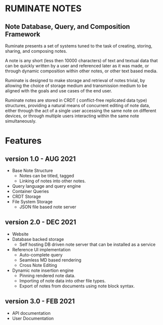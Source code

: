 # RUMINATE NOTES

## Note Database, Query, and Composition Framework

Ruminate presents a set of systems tuned to the task of creating, storing, sharing, and composing notes.

A note is any short (less then 10000 characters) of text and textual data that can be quickly written by a 
user and referenced later as it was made, or through dynamic composition within other notes, or other text
based media. 

Ruminate is designed to make storage and retrieval of notes trivial, by allowing the choice of storage medium
and transmission medium to be aligned with the goals and use cases of the end user. 

Ruminate notes are stored in CRDT ( conflict-free replicated data type) structures, providing a natural means of concurrent editing of note data, either through the act of a single user accessing the same note on different devices, or through multiple users interacting within the same note simultaneously. 

# Features

## version 1.0 - AUG 2021

- Base Note Structure 
	- Notes can be titled, tagged  
	- Linking of notes into other notes.
- Query language and query engine
-	 Container Queries
- CRDT Storage
- File System Storage
	- JSON file based note server

## version 2.0 - DEC 2021

- Website
- Database backed storage
	- Self hosting DB driven note server that can be installed as a service
- Reference UI implementation
	- Auto-complete query
	- Seamless MD based rendering
	- Cross Note Editing
- Dynamic note insertion engine
	- Pinning rendered note data.
	- Importing of note data into other file types. 
	- Export of notes from documents using note block syntax. 

## version 3.0 - FEB 2021

- API documentation
- User Documentation


